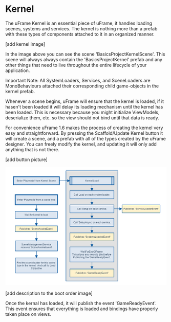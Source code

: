 # Kernel

The uFrame Kernel is an essential piece of uFrame, it handles loading scenes, systems and services. The kernel is nothing more than a prefab with these types of components attached to it in an organized manner.

[add kernel image]

In the image above you can see the scene 'BasicsProjectKernelScene'. This scene will always always contain the 'BasicsProjectKernel' prefab and any other things that need to live throughout the entire lifecycle of your application.

Important Note: All SystemLoaders, Services, and SceneLoaders are MonoBehaviours attached their corresponding child game-objects in the kernel prefab.

 Whenever a scene begins, uFrame will ensure that the kernel is loaded, if it hasen't been loaded it will delay its loading mechanism until the kernel has been loaded. This is necessary because you might initialize ViewModels, deserialize them, etc. so the view should not bind until that data is ready.

For convenience uFrame 1.6 makes the process of creating the kernel very easy and straightforward. By pressing the Scaffold/Update Kernel button it will create a scene, and a prefab with all of the types created by the uFrame designer. You can freely modify the kernel, and updating it will only add anything that is not there.

[add button picture]

![](images/kernel_boot_order.png)

[add description to the boot order image]

Once the kernal has loaded, it will publish the event 'GameReadyEvent'. This event ensures that everything is loaded and bindings have properly taken place on views. 
